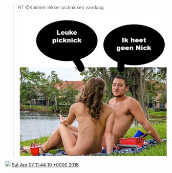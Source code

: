 > RT @Kakhiel: lekker picknicken vandaag 
> 
> ![](../../media/982584853379080192-DaLMShJW4AAXDFT.jpg)

<img src="../../media/tweet.ico" width="12" /> [Sat Apr 07 11:44:19 +0000 2018](https://twitter.com/DromerDenker/status/982584853379080192)